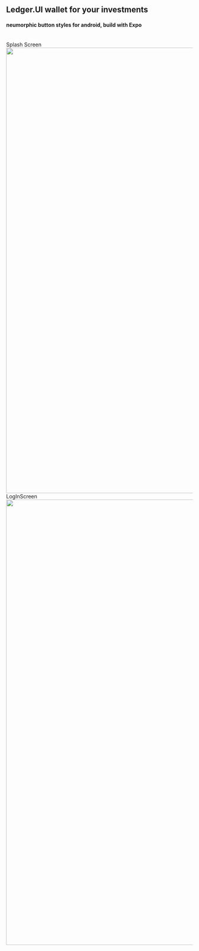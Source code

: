 ﻿## Ledger.UI wallet for your investments  
 #### neumorphic button styles for android, build with Expo  
 
 </br>
Splash Screen 
<img src="https://user-images.githubusercontent.com/62243649/162206032-ffc936ae-9163-4c04-9798-52d90f0f1ac1.png" width="600" height="1200">
</br>
LogInScreen
<img src="https://user-images.githubusercontent.com/62243649/162206039-cabf1317-7a0b-430b-bba8-90f1d125ff9e.png " width="600" height="1200">


